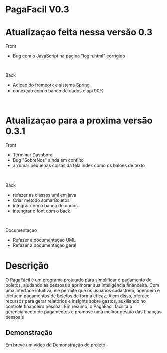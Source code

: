 ﻿# PagaFacil V0.3
# Atualizaçao feita nessa versão 0.3 <br>
Front 
- Bug com o JavaScript na pagina "login.html" corrigido
 <br>
 
Back
 - Adiçao do fremeork e sistema Spring <br>
 - conexçao com o banco de dados e api 90% <br>
<br>



# Atualizaçao para a proxima versão 0.3.1 <br>
Front 
- Terminar Dashbord <br>
- Bug "SobreNos" ainda em conflito <br>
- arrumar pequenas coisas da tela index como os baloes de texto <br>
 <br>

Back
- refazer as classes uml em java <br>
- Criar metodo somarBoletos <br>
- integrar com o banco de dados <br>
- intengrar o font com o back <br>
<br>

Documentaçao
- Refazer a documentaçao UML <br>
- Refazer a documentaçao geral  <br>

# Descrição

O PagaFácil é um programa projetado para simplificar o pagamento de boletos, ajudando as pessoas a aprimorar sua inteligência financeira. Com uma interface intuitiva, ele permite que os usuários cadastrem, agendem e efetuem pagamentos de boletos de forma eficaz. Além disso, oferece recursos para gerar relatórios e insights sobre gastos, auxiliando no controle financeiro pessoal. Em resumo, o PagaFácil facilita o gerenciamento de pagamentos e promove uma melhor gestão das finanças pessoais


## Demonstração

Em breve um video de Demonstração do projeto 
